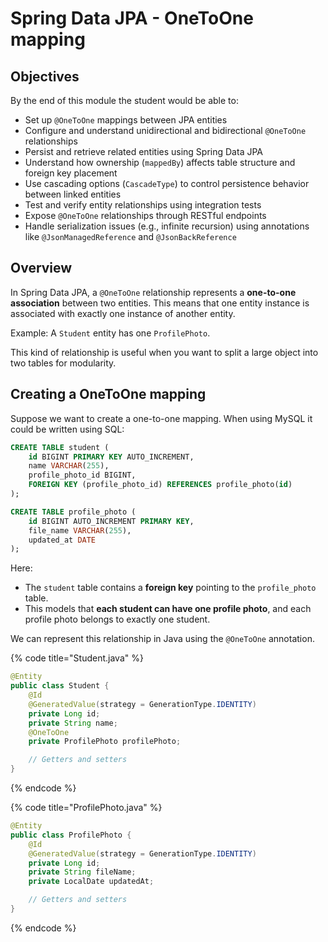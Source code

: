# Spring Data JPA - OneToOne mapping

## Objectives

By the end of this module the student would be able to:

* Set up `@OneToOne` mappings between JPA entities
* Configure and understand unidirectional and bidirectional `@OneToOne` relationships
* Persist and retrieve related entities using Spring Data JPA
* Understand how ownership (`mappedBy`) affects table structure and foreign key placement
* Use cascading options (`CascadeType`) to control persistence behavior between linked entities
* Test and verify entity relationships using integration tests
* Expose `@OneToOne` relationships through RESTful endpoints
* Handle serialization issues (e.g., infinite recursion) using annotations like `@JsonManagedReference` and `@JsonBackReference`



## Overview

In Spring Data JPA, a `@OneToOne` relationship represents a **one-to-one association** between two entities. This means that one entity instance is associated with exactly one instance of another entity.

Example: A `Student` entity has one `ProfilePhoto`.

This kind of relationship is useful when you want to split a large object into two tables for modularity.

## Creating a OneToOne mapping

Suppose we want to create a one-to-one mapping. When using MySQL it could be written using SQL:

```sql
CREATE TABLE student (
    id BIGINT PRIMARY KEY AUTO_INCREMENT,
    name VARCHAR(255),
    profile_photo_id BIGINT,
    FOREIGN KEY (profile_photo_id) REFERENCES profile_photo(id)
);

CREATE TABLE profile_photo (
    id BIGINT AUTO_INCREMENT PRIMARY KEY,
    file_name VARCHAR(255),
    updated_at DATE
);
```

Here:

* The `student` table contains a **foreign key** pointing to the `profile_photo` table.
* This models that **each student can have one profile photo**, and each profile photo belongs to exactly one student.

We can represent this relationship in Java using the `@OneToOne` annotation.

{% code title="Student.java" %}
```java
@Entity
public class Student {
    @Id
    @GeneratedValue(strategy = GenerationType.IDENTITY)
    private Long id;
    private String name;
    @OneToOne
    private ProfilePhoto profilePhoto;

    // Getters and setters
}
```
{% endcode %}

{% code title="ProfilePhoto.java" %}
```java
@Entity
public class ProfilePhoto {
    @Id
    @GeneratedValue(strategy = GenerationType.IDENTITY)
    private Long id;
    private String fileName;
    private LocalDate updatedAt;

    // Getters and setters
}
```
{% endcode %}

